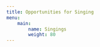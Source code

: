 ```yaml
---
title: Opportunities for Singing
menu:
    main:
        name: Singings
        weight: 80
---
```


